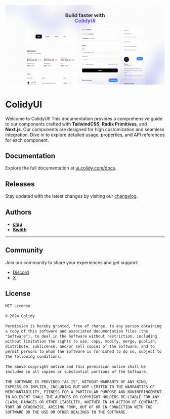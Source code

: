 # ![ColidyUI Og](./apps/www/public/og.png)

# ColidyUI

Welcome to ColidyUI! This documentation provides a comprehensive guide to our components crafted with **TailwindCSS**, **Radix Primitives**, and **Next.js**. Our components are designed for high customization and seamless integration. Dive in to explore detailed usage, properties, and API references for each component.

## Documentation

Explore the full documentation at [ui.colidy.com/docs](https://ui.colidy.com/docs).

## Releases

Stay updated with the latest changes by visiting our [changelog](https://ui.colidy.com/docs/getting-started/changelog).

## Authors

-   [**clqu**](https://x.com/notclqu)
-   [**Swôth**](https://x.com/Swoth_)

---

## Community

Join our community to share your experiences and get support:

-   [Discord](https://discord.com/invite/dDSKCaYqq2)
-   [X](https://x.com/colidycom)

## License

```
MIT License

© 2024 Colidy

Permission is hereby granted, free of charge, to any person obtaining a copy of this software and associated documentation files (the "Software"), to deal in the Software without restriction, including without limitation the rights to use, copy, modify, merge, publish, distribute, sublicense, and/or sell copies of the Software, and to permit persons to whom the Software is furnished to do so, subject to the following conditions:

The above copyright notice and this permission notice shall be included in all copies or substantial portions of the Software.

THE SOFTWARE IS PROVIDED "AS IS", WITHOUT WARRANTY OF ANY KIND, EXPRESS OR IMPLIED, INCLUDING BUT NOT LIMITED TO THE WARRANTIES OF MERCHANTABILITY, FITNESS FOR A PARTICULAR PURPOSE AND NONINFRINGEMENT. IN NO EVENT SHALL THE AUTHORS OR COPYRIGHT HOLDERS BE LIABLE FOR ANY CLAIM, DAMAGES OR OTHER LIABILITY, WHETHER IN AN ACTION OF CONTRACT, TORT OR OTHERWISE, ARISING FROM, OUT OF OR IN CONNECTION WITH THE SOFTWARE OR THE USE OR OTHER DEALINGS IN THE SOFTWARE.
```
